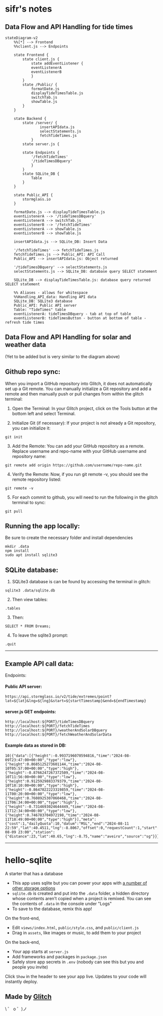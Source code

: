 # sifr's notes

## Data Flow and API Handling for tide times

```mermaid
stateDiagram-v2
    %%[*] --> Frontend
    %%client.js --> Endpoints

    state Frontend {
        state client.js {
            state addEventListener {
            eventListenerA
            eventListenerB
            }
        }
        state /Public/ {
            formatDate.js
            displayTideTimesTable.js
            switchTab.js
            showTable.js
        }
    }
    
    state Backend {
        state /server/ {
                insertAPIdata.js
                selectStatements.js
                fetchTideTimes.js
            }
        state server.js {
            
        state Endpoints {
            '/fetchTideTimes'
            '/tideTimesDBquery'
            }
        }
        state SQLite_DB {
            Table
        }
    }

    state Public_API {
        stormglass.io
    }
  
    formatDate.js --> displayTideTimesTable.js
    eventListenerA --> '/tideTimesDBquery'
    eventListenerA --> switchTab.js
    eventListenerB --> '/fetchTideTimes'
    eventListenerA --> showTable.js
    eventListenerB --> showTable.js

    insertAPIdata.js --> SQLite_DB: Insert Data
    
    '/fetchTideTimes' --> fetchTideTimes.js
    fetchTideTimes.js --> Public_API: API Call
    Public_API --> insertAPIdata.js: Object returned

    '/tideTimesDBquery' --> selectStatements.js
    selectStatements.js --> SQLite_DB: database query SELECT statement
    
    SQLite_DB --> displayTideTimesTable.js: database query returned SELECT statement

    %% Aliases - allows for whitespace
    %%Handling_API_data: Handling API data
    SQLite_DB: SQLite3 database
    Public_API: Public API server
    Table: "TideTimes" table
    eventListenerA: tideTimesDBquery - tab at top of table
    eventListenerB: tideTimesButton - button at bottom of table - refresh tide times

```

## Data Flow and API Handling for solar and weather data
(Yet to be added but is very similar to the diagram above)

## Github repo sync:
When you import a GitHub repository into Glitch, it does not automatically set up a Git remote.
You can manually initialize a Git repository and add a remote and then manually push or pull changes from within the glitch terminal:

1. Open the Terminal: In your Glitch project, click on the Tools button at the bottom left and select Terminal.

2. Initialize Git (if necessary): If your project is not already a Git repository, you can initialize it:

`git init`

3. Add the Remote: You can add your GitHub repository as a remote. Replace username and repo-name with your GitHub username and repository name:

`git remote add origin https://github.com/username/repo-name.git`

4. Verify the Remote: Now, if you run git remote -v, you should see the remote repository listed:

`git remote -v`

5. For each commit to github, you will need to run the following in the glitch terminal to sync:

`git pull`

## Running the app locally:

Be sure to create the necessary folder and install dependencies

```
mkdir .data
npm install
sudo apt install sqlite3
```

## SQLite database:
1. SQLite3 database is can be found by accessing the terminal in glitch:

`sqlite3 .data/sqlite.db`

2. Then view tables:

`.tables`

3. Then:

`SELECT * FROM Dreams;`

4. To leave the sqlite3 prompt:

`.quit`

-----------------------------------

## Example API call data:

Endpoints: 

#### Public API server:
`https://api.stormglass.io/v2/tide/extremes/point?lat=${lat}&lng=${lng}&start=${startTimestamp}&end=${endTimestamp}`

#### server.js GET endpoints:
```
http://localhost:${PORT}/tideTimesDBquery
http://localhost:${PORT}/fetchTideTimes
http://localhost:${PORT}/weatherAndSolarDBquery
http://localhost:${PORT}/fetchWeatherAndSolarData
```

#### Example data as stored in DB:
```
10|{"data":[{"height":-0.9937196070594816,"time":"2024-08-09T23:47:00+00:00","type":"low"},{"height":0.8685125273601144,"time":"2024-08-10T05:57:00+00:00","type":"high"},{"height":-0.8766247267372509,"time":"2024-08-10T11:56:00+00:00","type":"low"},{"height":0.9125929883379379,"time":"2024-08-10T18:10:00+00:00","type":"high"},{"height":-0.8647022223319859,"time":"2024-08-11T00:20:00+00:00","type":"low"},{"height":0.7608925307060468,"time":"2024-08-11T06:34:00+00:00","type":"high"},{"height":-0.7314693024644449,"time":"2024-08-11T12:34:00+00:00","type":"low"},{"height":0.746783704972198,"time":"2024-08-11T18:49:00+00:00","type":"high"}],"meta":{"cost":1,"dailyQuota":10,"datum":"MSL","end":"2024-08-11 22:59","lat":40.4511,"lng":-8.8067,"offset":0,"requestCount":1,"start":"2024-08-09 23:00","station":{"distance":23,"lat":40.65,"lng":-8.75,"name":"aveiro","source":"sg"}}}|1723295160576
```

-----------------------------------


# hello-sqlite

A starter that has a database

- This app uses sqlite but you can power your apps with [a number of other storage options](https://glitch.com/storage)
- `sqlite.db` is created and put into the `.data` folder, a hidden directory whose contents aren’t copied when a project is remixed. You can see the contents of `.data` in the console under "Logs"
- To save to the database, remix this app!

On the front-end,

- Edit `views/index.html`,  `public/style.css`, and `public/client.js`
- Drag in `assets`, like images or music, to add them to your project

On the back-end,

- Your app starts at `server.js`
- Add frameworks and packages in `package.json`
- Safely store app secrets in `.env` (nobody can see this but you and people you invite)

Click `Show` in the header to see your app live. Updates to your code will instantly deploy.


## Made by [Glitch](https://glitch.com/)

\ ゜ o ゜)ノ
